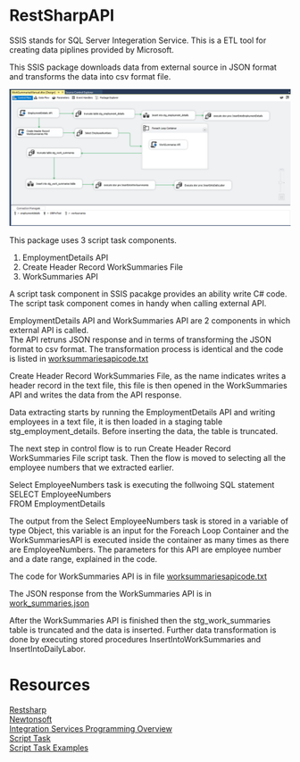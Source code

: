 <H1> RestSharpAPI </H1>

SSIS stands for SQL Server Integeration Service. This is a ETL tool for creating data piplines provided by Microsoft.

This SSIS package downloads data from external source in JSON format and transforms the data into csv format file.

<img src="/worksummariesAPIgraph.PNG"  style="max-width:100%;">

This package uses 3 script task components.

<ol>
  <li>EmploymentDetails API</li>
  <li>Create Header Record WorkSummaries File</li>
  <li>WorkSummaries API</li>
</ol>

A script task component in SSIS pacakge provides an ability write C# code. The script task component comes in handy when calling external API.

EmploymentDetails API and WorkSummaries API are 2 components in which external API is called.<br>
The API retruns JSON response and in terms of transforming the JSON format to csv format. The transformation process is identical and the code is listed in <a class="js-navigation-open link-gray-dark" title="work_summariesapicode.json" href="https://github.com/masoodqq/RestSharpAPI/blob/main/worksummariesapicode.txt">worksummariesapicode.txt</a>

Create Header Record WorkSummaries File, as the name indicates writes a header record in the
text file, this file is then opened in the WorkSummaries API and writes the data from the API response.

Data extracting starts by running the EmploymentDetails API and writing employees in a text file, it is then loaded in a staging table stg_employment_details. Before inserting the data, the table is truncated.

The next step in control flow is to run Create Header Record WorkSummaries File script task.
Then the flow is moved to selecting all the employee numbers that we extracted earlier.

Select EmployeeNumbers task is executing the follwoing SQL statement <br>
SELECT EmployeeNumbers <br>
FROM EmploymentDetails

The output from the Select EmployeeNumbers task is stored in a variable of type Object, this variable is an input for the Foreach Loop Container and the WorkSummariesAPI is executed inside the container as many times as there are EmployeeNumbers. The parameters for this API are employee number and a date range, explained in the code.

The code for WorkSummaries API is in file <a class="js-navigation-open link-gray-dark" title="work_summariesapicode.json" href="https://github.com/masoodqq/RestSharpAPI/blob/main/worksummariesapicode.txt">worksummariesapicode.txt</a>

The JSON response from the WorkSummaries API is in <a class="js-navigation-open link-gray-dark" title="work_summaries.json" href="https://github.com/masoodqq/RestSharpAPI/blob/main/work_summaries.json">work_summaries.json</a>

After the WorkSummaries API is finished then the stg_work_summaries table is truncated and the data is inserted.
Further data transformation is done by executing stored procedures InsertIntoWorkSummaries and InsertIntoDailyLabor.

<H1> Resources </H1>

<a class="js-navigation-open link-gray-dark" href="https://restsharp.dev/">Restsharp</a> <br>
<a class="js-navigation-open link-gray-dark" href="https://www.newtonsoft.com/json">Newtonsoft</a> <br>
<a class="js-navigation-open link-gray-dark" href="https://docs.microsoft.com/en-us/sql/integration-services/integration-services-programming-overview?view=sql-server-ver15">Integration Services Programming Overview</a>
<br>
<a class="js-navigation-open link-gray-dark" href="https://docs.microsoft.com/en-us/sql/integration-services/control-flow/script-task?view=sql-server-ver15">Script Task</a> <br>
<a class="js-navigation-open link-gray-dark" href="https://docs.microsoft.com/en-us/sql/integration-services/extending-packages-scripting-task-examples/script-task-examples?view=sql-server-ver15">Script Task Examples</a> <br>
